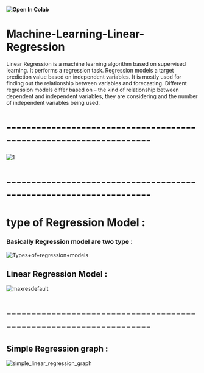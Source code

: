<b align='center'>![Open In Colab](https://colab.research.google.com/assets/colab-badge.svg)</b>

# Machine-Learning-Linear-Regression
Linear Regression is a machine learning algorithm based on supervised learning. It performs a regression task. Regression models a target prediction value based on independent variables. It is mostly used for finding out the relationship between variables and forecasting. Different regression models differ based on – the kind of relationship between dependent and independent variables, they are considering and the number of independent variables being used.
# -------------------------------------------------------------------
![1](https://user-images.githubusercontent.com/42931974/70734648-a5799380-1d32-11ea-86f1-f0e901aee98d.png)
# -------------------------------------------------------------------

# type of Regression Model :
### Basically Regression model are two type :
![Types+of+regression+models](https://user-images.githubusercontent.com/42931974/70735377-271df100-1d34-11ea-882f-7a95ad578f2e.jpg)

## Linear Regression Model :
![maxresdefault](https://user-images.githubusercontent.com/42931974/70735615-9693e080-1d34-11ea-8247-e15ca41c7336.jpg)

# -------------------------------------------------------------------
## Simple Regression graph :
![simple_linear_regression_graph](https://user-images.githubusercontent.com/42931974/70735486-5e8c9d80-1d34-11ea-9465-0d53b0533853.png)

